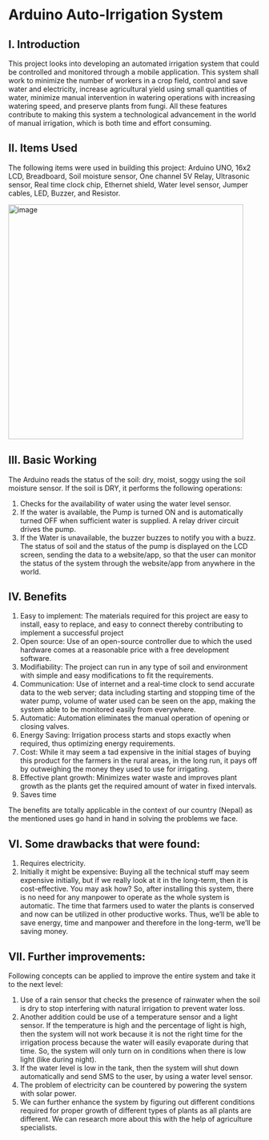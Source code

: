 # Arduino Auto-Irrigation System

## I. Introduction

This project looks into developing an automated irrigation system that could be controlled and monitored through a mobile application. This system shall work to minimize the number of workers in a crop field, control and save water and electricity, increase agricultural yield using small quantities of water, minimize manual intervention in watering operations with increasing watering speed, and preserve plants from fungi. All these features contribute to making this system a technological advancement in the world of manual irrigation, which is both time and effort consuming.

## II. Items Used

The following items were used in building this project: Arduino UNO, 16x2 LCD, Breadboard, Soil moisture sensor, One channel 5V Relay, Ultrasonic sensor, Real time clock chip, Ethernet shield, Water level sensor, Jumper cables, LED, Buzzer, and Resistor.

<img width="469" alt="image" src="https://user-images.githubusercontent.com/112485986/212203564-348501f7-5e36-4a2b-8e1b-db5995e02bb7.png">

## III. Basic Working

The Arduino reads the status of the soil: dry, moist, soggy using the soil moisture sensor. If the soil is DRY, it performs the following operations:
1) Checks for the availability of water using the water level sensor.
2) If the water is available, the Pump is turned ON and is automatically turned OFF when sufficient water is supplied. A relay driver circuit drives the pump.
3) If the Water is unavailable, the buzzer buzzes to notify you with a buzz.
The status of soil and the status of the pump is displayed on the LCD screen, sending the data to a website/app, so that the user can monitor the status of the system through the website/app from anywhere in the world.

## IV. Benefits

1. Easy to implement: The materials required for this project are easy to install, easy to replace, and easy to connect thereby contributing to implement a successful project
2. Open source: Use of an open-source controller due to which the used hardware comes at a reasonable price with a free development software.  
3. Modifiability: The project can run in any type of soil and environment with simple and easy modifications to fit the requirements.
4. Communication: Use of internet and a real-time clock to send accurate data to the web server; data including starting and stopping time of the water pump, volume of water used can be seen on the app, making the system able to be monitored easily from everywhere. 
5. Automatic: Automation eliminates the manual operation of opening or closing valves.
6. Energy Saving: Irrigation process starts and stops exactly when required, thus optimizing energy requirements.
7. Cost: While it may seem a tad expensive in the initial stages of buying this product for the farmers in the rural areas, in the long run, it pays off by outweighing the money they used to use for irrigating. 
8. Effective plant growth:  Minimizes water waste and improves plant growth as the plants get the required amount of water in fixed intervals.
9. Saves time

The benefits are totally applicable in the context of our country (Nepal) as the mentioned uses go hand in hand in solving the problems we face.

## VI. Some drawbacks that were found:
1.  Requires electricity.
2.  Initially it might be expensive:
Buying all the technical stuff may seem expensive initially, but if we really look at it in the long-term, then it is cost-effective. You may ask how? So, after installing this system, there is no need for any manpower to operate as the whole system is automatic. The time that farmers used to water the plants is conserved and now can be utilized in other productive works.  Thus, we’ll be able to save energy, time and manpower and therefore in the long-term, we’ll be saving money.

## VII. Further improvements:
Following concepts can be applied to improve the entire system and take it to the next level:
1. Use of a rain sensor that checks the presence of rainwater when the soil is dry to stop interfering with natural irrigation to prevent water loss.
2. Another addition could be use of a temperature sensor and a light sensor. If the temperature is high and the percentage of light is high, then the system will not work because it is not the right time for the irrigation process because the water will easily evaporate during that time. So, the system will only turn on in conditions when there is low light (like during night). 
3. If the water level is low in the tank, then the system will shut down automatically and send SMS to the user, by using a water level sensor. 
4. The problem of electricity can be countered by powering the system with solar power.
5. We can further enhance the system by figuring out different conditions required for proper growth of different types of plants as all plants are different. We can research more about this with the help of agriculture specialists.


